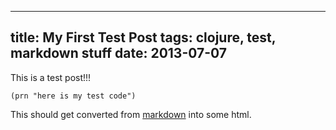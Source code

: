 ----
title: My First Test Post
tags: clojure, test, markdown stuff
date: 2013-07-07
----
This is a test post!!!

`(prn "here is my test code")`

This should get converted from [markdown](http://daringfireball.net/projects/markdown/) into some html.
